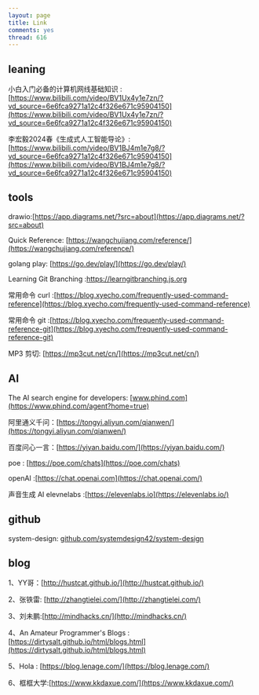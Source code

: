 ```yaml
---
layout: page
title: Link
comments: yes
thread: 616
---
```

## leaning 

小白入门必备的计算机网线基础知识 : [https://www.bilibili.com/video/BV1Ux4y1e7zn/?vd_source=6e6fca9271a12c4f326e671c95904150](https://www.bilibili.com/video/BV1Ux4y1e7zn/?vd_source=6e6fca9271a12c4f326e671c95904150)

李宏毅2024春《生成式人工智能导论》:[https://www.bilibili.com/video/BV1BJ4m1e7g8/?vd_source=6e6fca9271a12c4f326e671c95904150](https://www.bilibili.com/video/BV1BJ4m1e7g8/?vd_source=6e6fca9271a12c4f326e671c95904150)

## tools

drawio:[https://app.diagrams.net/?src=about](https://app.diagrams.net/?src=about)

Quick Reference: [https://wangchujiang.com/reference/](https://wangchujiang.com/reference/)

golang play: [https://go.dev/play/](https://go.dev/play/)

Learning Git Branching :[https://learngitbranching.js.org ](https://learngitbranching.js.org/?locale=zh_CN&NODEMO=)

常用命令 curl :[https://blog.xyecho.com/frequently-used-command-reference](https://blog.xyecho.com/frequently-used-command-reference)

常用命令 git :[https://blog.xyecho.com/frequently-used-command-reference-git](https://blog.xyecho.com/frequently-used-command-reference-git)

MP3 剪切: [https://mp3cut.net/cn/](https://mp3cut.net/cn/)

## AI 

The AI search engine for developers:  [www.phind.com](https://www.phind.com/agent?home=true)

阿里通义千问：[https://tongyi.aliyun.com/qianwen/](https://tongyi.aliyun.com/qianwen/)

百度问心一言：[https://yiyan.baidu.com/](https://yiyan.baidu.com/)

poe : [https://poe.com/chats](https://poe.com/chats)

openAI :[https://chat.openai.com](https://chat.openai.com/)

声音生成 AI elevnelabs :[https://elevenlabs.io](https://elevenlabs.io/)

## github  

system-design: [github.com/systemdesign42/system-design](github.com/systemdesign42/system-design)

## blog

1、YY哥：[http://hustcat.github.io/](http://hustcat.github.io/)

2、张铁雷: [http://zhangtielei.com/](http://zhangtielei.com/)

3、刘未鹏:[http://mindhacks.cn/](http://mindhacks.cn/)

4、An Amateur Programmer's Blogs : [https://dirtysalt.github.io/html/blogs.html](https://dirtysalt.github.io/html/blogs.html)

5、Hola : [https://blog.lenage.com/](https://blog.lenage.com/)

6、框框大学:[https://www.kkdaxue.com/](https://www.kkdaxue.com/)

